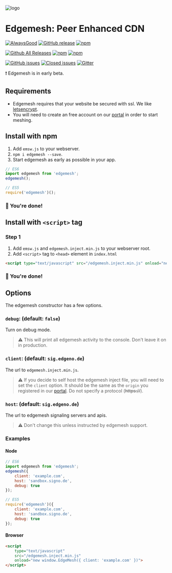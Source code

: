 ![logo](https://avatars2.githubusercontent.com/u/20493267?v=3&s=200)

# Edgemesh: Peer Enhanced CDN

[![AlwaysGood](https://img.shields.io/badge/build-passing-green.svg)](https://github.com/edgemesh/edgemesh/tags)
[![GitHub release](https://img.shields.io/github/release/edgemesh/edgemesh.svg?maxAge=2592000)](https://github.com/edgemesh/edgemesh)
[![npm](https://img.shields.io/npm/l/edgemesh.svg?maxAge=2592000)](https://www.npmjs.com/package/edgemesh)

[![Github All Releases](https://img.shields.io/github/downloads/edgemesh/edgemesh/total.svg?maxAge=2592000)]()
[![npm](https://img.shields.io/npm/dm/edgemesh.svg?maxAge=2592000)](https://www.npmjs.com/package/edgemesh)
[![npm](https://img.shields.io/npm/dt/edgemesh.svg?maxAge=2592000)](https://www.npmjs.com/package/edgemesh)

[![GitHub issues](https://img.shields.io/github/issues-raw/edgemesh/edgemesh.svg?maxAge=2592000)](https://github.com/edgemesh/edgemesh/issues)
[![Closed issues](https://img.shields.io/github/issues-closed-raw/edgemesh/edgemesh.svg?maxAge=2592000)](https://github.com/edgemesh/edgemesh/issues)
[![Gitter](https://img.shields.io/gitter/room/edgemesh/help.svg?maxAge=2592000)](https://gitter.im/edgemesh/help)

❗ Edgemesh is in early beta. 

## Requirements

- Edgemesh requires that your website be secured with ssl.  We like [letsencrypt](https://letsencrypt.org/).
- You will need to create an free account on our [portal](https://edgemesh.com) in order to start meshing.

## Install with npm

1. Add `emsw.js` to your webserver.
2. `npm i edgemesh --save`.
3. Start edgemesh as early as possible in your app.

```javascript
// ES6
import edgemesh from 'edgemesh';
edgemesh();

// ES5
require('edgemesh')();
```

### 🍺 You're done!

## Install with `<script>` tag

### Step 1

1. Add `emsw.js` and `edgemesh.inject.min.js` to your webserver root.
2. Add `<script>` tag to `<head>` element in `index.html`

```html
<script type="text/javascript" src="/edgemesh.inject.min.js" onload="new window.EdgeMesh()" ></script>
```

### 🍺 You're done!

## Options

The edgemesh constructor has a few options.

### `debug`: (default: `false`) 
Turn on debug mode.

> ⚠  This will print all edgemesh activity to the console.  Don't leave it on in production.

### `client`: (default: `sig.edgeno.de`)
The url to `edgemesh.inject.min.js`.

> ⚠  If you decide to self host the edgemesh inject file, you will need to set the `client` option.  It should be the same as the `origin` you registered in our [portal](https://edgemesh.com). Do not specify a protocol (~~https://~~).

### `host`: (default: `sig.edgeno.de`)
The url to edgemesh signaling servers and apis.

> ⚠  Don't change this unless instructed by edgemesh support.

### Examples

#### Node

```javascript
// ES6
import edgemesh from 'edgemesh';
edgemesh({
    client: 'example.com',
    host: 'sandbox.signo.de',
    debug: true
});

// ES5
require('edgemesh')({
    client: 'example.com',
    host: 'sandbox.signo.de',
    debug: true
});
```

#### Browser

```html
<script 
    type="text/javascript" 
    src="/edgemesh.inject.min.js" 
    onload="new window.EdgeMesh({ client: 'example.com' })">
</script>
```